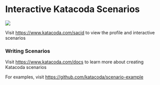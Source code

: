 # Interactive Katacoda Scenarios

[![](http://shields.katacoda.com/katacoda/sacid/count.svg)](https://www.katacoda.com/sacid "Get your profile on Katacoda.com")

Visit https://www.katacoda.com/sacid to view the profile and interactive scenarios

### Writing Scenarios
Visit https://www.katacoda.com/docs to learn more about creating Katacoda scenarios

For examples, visit https://github.com/katacoda/scenario-example
